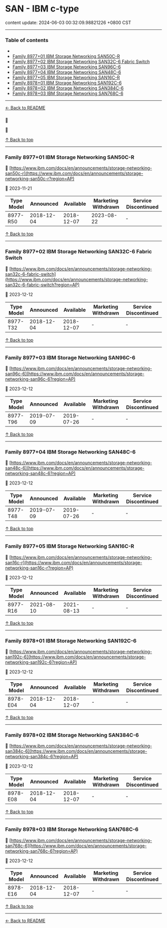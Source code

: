 # SAN - IBM c-type

content update: 2024-06-03 00:32:09.98821226 +0800 CST

---

### Table of contents


- [](#)
- [Family 8977+01 IBM Storage Networking SAN50C-R](#family-897701-ibm-storage-networking-san50c-r)
- [Family 8977+02 IBM Storage Networking SAN32C-6 Fabric Switch](#family-897702-ibm-storage-networking-san32c-6-fabric-switch)
- [Family 8977+03 IBM Storage Networking SAN96C-6](#family-897703-ibm-storage-networking-san96c-6)
- [Family 8977+04 IBM Storage Networking SAN48C-6](#family-897704-ibm-storage-networking-san48c-6)
- [Family 8977+05 IBM Storage Networking SAN16C-R](#family-897705-ibm-storage-networking-san16c-r)
- [Family 8978+01 IBM Storage Networking SAN192C-6](#family-897801-ibm-storage-networking-san192c-6)
- [Family 8978+02 IBM Storage Networking SAN384C-6](#family-897802-ibm-storage-networking-san384c-6)
- [Family 8978+03 IBM Storage Networking SAN768C-6](#family-897803-ibm-storage-networking-san768c-6)

---

[← Back to README](../README.md)





### 

🔗 [](?region=AP)

📅 







[↑ Back to top](#table-of-contents)

---





### Family 8977+01 IBM Storage Networking SAN50C-R

🔗 [https://www.ibm.com/docs/en/announcements/storage-networking-san50c-r](https://www.ibm.com/docs/en/announcements/storage-networking-san50c-r?region=AP)

📅 2023-11-21

| Type Model | Announced | Available | Marketing Withdrawn | Service Discontinued |
| --- | --- | --- | --- | --- |
| 8977-R50 | 2018-12-04 | 2018-12-07 | 2023-08-22 | - |






[↑ Back to top](#table-of-contents)

---





### Family 8977+02 IBM Storage Networking SAN32C-6 Fabric Switch

🔗 [https://www.ibm.com/docs/en/announcements/storage-networking-san32c-6-fabric-switch](https://www.ibm.com/docs/en/announcements/storage-networking-san32c-6-fabric-switch?region=AP)

📅 2023-12-12

| Type Model | Announced | Available | Marketing Withdrawn | Service Discontinued |
| --- | --- | --- | --- | --- |
| 8977-T32 | 2018-12-04 | 2018-12-07 | - | - |






[↑ Back to top](#table-of-contents)

---





### Family 8977+03 IBM Storage Networking SAN96C-6

🔗 [https://www.ibm.com/docs/en/announcements/storage-networking-san96c-6](https://www.ibm.com/docs/en/announcements/storage-networking-san96c-6?region=AP)

📅 2023-12-12

| Type Model | Announced | Available | Marketing Withdrawn | Service Discontinued |
| --- | --- | --- | --- | --- |
| 8977-T96 | 2019-07-09 | 2019-07-26 | - | - |






[↑ Back to top](#table-of-contents)

---





### Family 8977+04 IBM Storage Networking SAN48C-6

🔗 [https://www.ibm.com/docs/en/announcements/storage-networking-san48c-6](https://www.ibm.com/docs/en/announcements/storage-networking-san48c-6?region=AP)

📅 2023-12-12

| Type Model | Announced | Available | Marketing Withdrawn | Service Discontinued |
| --- | --- | --- | --- | --- |
| 8977-T48 | 2019-07-09 | 2019-07-26 | - | - |






[↑ Back to top](#table-of-contents)

---





### Family 8977+05 IBM Storage Networking SAN16C-R

🔗 [https://www.ibm.com/docs/en/announcements/storage-networking-san16c-r](https://www.ibm.com/docs/en/announcements/storage-networking-san16c-r?region=AP)

📅 2023-12-12

| Type Model | Announced | Available | Marketing Withdrawn | Service Discontinued |
| --- | --- | --- | --- | --- |
| 8977-R16 | 2021-08-10 | 2021-08-13 | - | - |






[↑ Back to top](#table-of-contents)

---





### Family 8978+01 IBM Storage Networking SAN192C-6

🔗 [https://www.ibm.com/docs/en/announcements/storage-networking-san192c-6](https://www.ibm.com/docs/en/announcements/storage-networking-san192c-6?region=AP)

📅 2023-12-12

| Type Model | Announced | Available | Marketing Withdrawn | Service Discontinued |
| --- | --- | --- | --- | --- |
| 8978-E04 | 2018-12-04 | 2018-12-07 | - | - |






[↑ Back to top](#table-of-contents)

---





### Family 8978+02 IBM Storage Networking SAN384C-6

🔗 [https://www.ibm.com/docs/en/announcements/storage-networking-san384c-6](https://www.ibm.com/docs/en/announcements/storage-networking-san384c-6?region=AP)

📅 2023-12-12

| Type Model | Announced | Available | Marketing Withdrawn | Service Discontinued |
| --- | --- | --- | --- | --- |
| 8978-E08 | 2018-12-04 | 2018-12-07 | - | - |






[↑ Back to top](#table-of-contents)

---





### Family 8978+03 IBM Storage Networking SAN768C-6

🔗 [https://www.ibm.com/docs/en/announcements/storage-networking-san768c-6](https://www.ibm.com/docs/en/announcements/storage-networking-san768c-6?region=AP)

📅 2023-12-12

| Type Model | Announced | Available | Marketing Withdrawn | Service Discontinued |
| --- | --- | --- | --- | --- |
| 8978-E16 | 2018-12-04 | 2018-12-07 | - | - |






[↑ Back to top](#table-of-contents)

---



[← Back to README](../README.md)